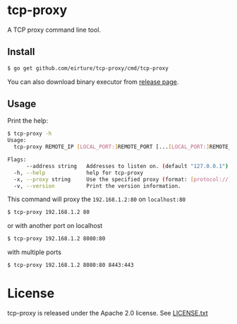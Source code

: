 # tcp-proxy

A TCP proxy command line tool.

## Install

```sh
$ go get github.com/eirture/tcp-proxy/cmd/tcp-proxy
```

You can also download binary executor from [release page](https://github.com/eirture/tcp-proxy/releases).

## Usage

Print the help:

```sh
$ tcp-proxy -h
Usage:
  tcp-proxy REMOTE_IP [LOCAL_PORT:]REMOTE_PORT [...[LOCAL_PORT:]REMOTE_PORT_N] [flags]

Flags:
      --address string   Addresses to listen on. (default "127.0.0.1")
  -h, --help             help for tcp-proxy
  -x, --proxy string     Use the specified proxy (format: [protocol://]host[:port]).
  -v, --version          Print the version information.
```

This command will proxy the `192.168.1.2:80` on `localhost:80`

```sh
$ tcp-proxy 192.168.1.2 80
```

or with another port on localhost

```sh
$ tcp-proxy 192.168.1.2 8080:80
```

with multiple ports

```sh
$ tcp-proxy 192.168.1.2 8080:80 8443:443
```

# License

tcp-proxy is released under the Apache 2.0 license. See [LICENSE.txt](/LICENSE.txt)
